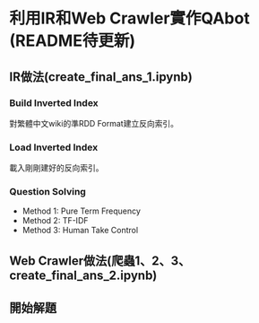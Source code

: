 # 利用IR和Web Crawler實作QAbot (README待更新)

## IR做法(create_final_ans_1.ipynb)

### Build Inverted Index
對繁體中文wiki的準RDD Format建立反向索引。

### Load Inverted Index
載入剛剛建好的反向索引。

### Question Solving

- Method 1: Pure Term Frequency
- Method 2: TF-IDF
- Method 3: Human Take Control

## Web Crawler做法(爬蟲1、2、3、create_final_ans_2.ipynb)

## 開始解題
